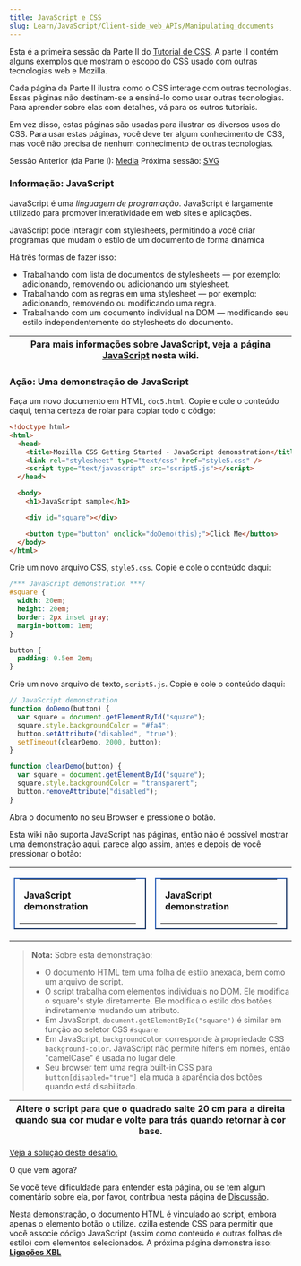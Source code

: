 ```yaml
---
title: JavaScript e CSS
slug: Learn/JavaScript/Client-side_web_APIs/Manipulating_documents
---
```


Esta é a primeira sessão da Parte II do [Tutorial de CSS](/pt-BR/CSS/Getting_Started). A parte II contém alguns exemplos que mostram o escopo do CSS usado com outras tecnologias web e Mozilla.

Cada página da Parte II ilustra como o CSS interage com outras tecnologias. Essas páginas não destinam-se a ensiná-lo como usar outras tecnologias. Para aprender sobre elas com detalhes, vá para os outros tutoriais.

Em vez disso, estas páginas são usadas para ilustrar os diversos usos do CSS. Para usar estas páginas, você deve ter algum conhecimento de CSS, mas você não precisa de nenhum conhecimento de outras tecnologias.

Sessão Anterior (da Parte I): [Media](/pt-BR/CSS/Getting_Started/Media)
Próxima sessão: [SVG](/pt-BR/CSS/Getting_Started/SVG_graphics)

### Informação: JavaScript

JavaScript é uma _linguagem de programação_. JavaScript é largamente utilizado para promover interatividade em web sites e aplicações.

JavaScript pode interagir com stylesheets, permitindo a você criar programas que mudam o estilo de um documento de forma dinâmica

Há três formas de fazer isso:

- Trabalhando com lista de documentos de stylesheets — por exemplo: adicionando, removendo ou adicionando um stylesheet.
- Trabalhando com as regras em uma stylesheet — por exemplo: adicionando, removendo ou modificando uma regra.
- Trabalhando com um documento individual na DOM — modificando seu estilo independentemente do stylesheets do documento.

| Para mais informações sobre JavaScript, veja a página [JavaScript](/pt-BR/JavaScript) nesta wiki. |
| ------------------------------------------------------------------------------------------------- |

### Ação: Uma demonstração de JavaScript

Faça um novo documento em HTML, `doc5.html`. Copie e cole o conteúdo daqui, tenha certeza de rolar para copiar todo o código:

```html
<!doctype html>
<html>
  <head>
    <title>Mozilla CSS Getting Started - JavaScript demonstration</title>
    <link rel="stylesheet" type="text/css" href="style5.css" />
    <script type="text/javascript" src="script5.js"></script>
  </head>

  <body>
    <h1>JavaScript sample</h1>

    <div id="square"></div>

    <button type="button" onclick="doDemo(this);">Click Me</button>
  </body>
</html>
```

Crie um novo arquivo CSS, `style5.css`. Copie e cole o conteúdo daqui:

```css
/*** JavaScript demonstration ***/
#square {
  width: 20em;
  height: 20em;
  border: 2px inset gray;
  margin-bottom: 1em;
}

button {
  padding: 0.5em 2em;
}
```

Crie um novo arquivo de texto, `script5.js`. Copie e cole o conteúdo daqui:

```js
// JavaScript demonstration
function doDemo(button) {
  var square = document.getElementById("square");
  square.style.backgroundColor = "#fa4";
  button.setAttribute("disabled", "true");
  setTimeout(clearDemo, 2000, button);
}

function clearDemo(button) {
  var square = document.getElementById("square");
  square.style.backgroundColor = "transparent";
  button.removeAttribute("disabled");
}
```

Abra o documento no seu Browser e pressione o botão.

Esta wiki não suporta JavaScript nas páginas, então não é possível mostrar uma demonstração aqui. parece algo assim, antes e depois de você pressionar o botão:

<table>
  <tbody>
    <tr>
      <td>
        <table style="border: 2px outset #36b; padding: 0 1em 0.5em 0.5em">
          <tbody>
            <tr>
              <td>
                <p><strong>JavaScript demonstration</strong></p>
              </td>
            </tr>
          </tbody>
        </table>
      </td>
      <td>
        <table style="border: 2px outset #36b; padding: 0 1em 0.5em 0.5em">
          <tbody>
            <tr>
              <td>
                <p><strong>JavaScript demonstration</strong></p>
              </td>
            </tr>
          </tbody>
        </table>
      </td>
    </tr>
  </tbody>
</table>

> **Nota:** Sobre esta demonstração:
>
> - O documento HTML tem uma folha de estilo anexada, bem como um arquivo de script.
> - O script trabalha com elementos individuais no DOM. Ele modifica o square's style diretamente. Ele modifica o estilo dos botões indiretamente mudando um atributo.
> - Em JavaScript, `document.getElementById("square")` é similar em função ao seletor CSS `#square`.
> - Em JavaScript, `backgroundColor` corresponde à propriedade CSS `background-color`. JavaScript não permite hífens em nomes, então "camelCase" é usada no lugar dele.
> - Seu browser tem uma regra built-in CSS para `button[disabled="true"]` ela muda a aparência dos botões quando está disabilitado.

| Altere o script para que o quadrado salte 20 cm para a direita quando sua cor mudar e volte para trás quando retornar à cor base. |
| --------------------------------------------------------------------------------------------------------------------------------- |

[Veja a solução deste desafio.](/pt-BR/CSS/Getting_Started/Challenge_solutions#JavaScript)

O que vem agora?

Se você teve dificuldade para entender esta página, ou se tem algum comentário sobre ela, por favor, contribua nesta página de [Discussão](/Talk:en/CSS/Getting_Started/JavaScript).

Nesta demonstração, o documento HTML é vinculado ao script, embora apenas o elemento botão o utilize. ozilla estende CSS para permitir que você associe código JavaScript (assim como conteúdo e outras folhas de estilo) com elementos selecionados. A próxima página demonstra isso: **[Ligações XBL](/pt-BR/CSS/Getting_Started/XBL_bindings)**
